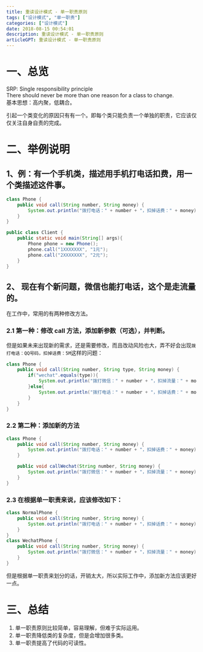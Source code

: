 ```yaml
---
title: 重读设计模式 - 单一职责原则
tags: ["设计模式", "单一职责"]
categories: ["设计模式"]
date: 2018-08-15 00:54:01
description: 重读设计模式 - 单一职责原则
articleGPT: 重读设计模式 - 单一职责原则
---
```


# 一、总览

SRP: Single responsibility principle  
There should never be more than one reason for a class to change.  
基本思想：高内聚，低耦合。  
  
引起一个类变化的原因只有有一个。即每个类只能负责一个单独的职责，它应该仅仅关注自身自责的完成。

# 二、举例说明

## 1、例：有一个手机类，描述用手机打电话扣费，用一个类描述这件事。

```java
class Phone {
    public void call(String number, String money) {
        System.out.println("拨打电话：" + number + "，扣掉话费：" + money);
    }
}

public class Client {
    public static void main(String[] args){
        Phone phone = new Phone();
        phone.call("1XXXXXXX", "1元");
        phone.call("2XXXXXXX", "2元");
    }
}
```

## 2、 现在有个新问题，微信也能打电话，这个是走流量的。

在工作中，常用的有两种修改方法。

### 2.1 第一种：修改 call 方法，添加新参数（可选），并判断。

但是如果未来出现新的需求，还是需要修改，而且改动风险也大，弄不好会出现`拨打电话：QQ号码，扣掉话费：5M`这样的问题：

```java
class Phone {
    public void call(String number, String type, String money) {
        if("wechat".equals(type)){
            System.out.println("拨打微信：" + number + "，扣掉流量：" + money);
        }else{
            System.out.println("拨打电话：" + number + "，扣掉话费：" + money);
        }
    }
}
```

### 2.2 第二种：添加新的方法

```java
class Phone {
    public void call(String number, String money) {
        System.out.println("拨打电话：" + number + "，扣掉话费：" + money);
    }

    public void callWechat(String number, String money) {
        System.out.println("拨打微信：" + number + "，扣掉流量：" + money);
    }
}
```

### 2.3 在根据单一职责来说，应该修改如下：

```java
class NormalPhone {
    public void call(String number, String money) {
        System.out.println("拨打电话：" + number + "，扣掉话费：" + money);
    }
}
class WechatPhone {
    public void call(String number, String money) {
        System.out.println("拨打微信：" + number + "，扣掉流量：" + money);
    }
}
```

但是根据单一职责来划分的话，开销太大，所以实际工作中，添加新方法应该更好一点。

# 三、总结

  1. 单一职责原则比较简单，容易理解，但难于实际运用。
  2. 单一职责降低类的复杂度，但是会增加很多类。
  3. 单一职责提高了代码的可读性。
